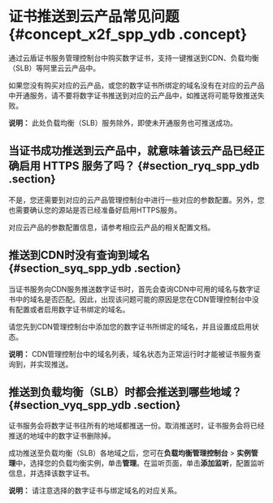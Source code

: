 # 证书推送到云产品常见问题 {#concept_x2f_spp_ydb .concept}

通过云盾证书服务管理控制台中购买数字证书，支持一键推送到CDN、负载均衡（SLB）等阿里云云产品中。

如果您没有购买对应的云产品，或您的数字证书所绑定的域名没有在对应的云产品中开通服务，请不要将数字证书推送到对应的云产品中，如推送将可能导致推送失败。

**说明：** 此处负载均衡（SLB）服务除外，即使未开通服务也可推送成功。

## 当证书成功推送到云产品中，就意味着该云产品已经正确启用 HTTPS 服务了吗？ {#section_ryq_spp_ydb .section}

不是，您还需要到对应的云产品管理控制台中进行一些对应的参数配置。另外，您也需要确认您的源站是否已经准备好启用HTTPS服务。

对应云产品的参数配置信息，请参考相应云产品的相关配置文档。

## 推送到CDN时没有查询到域名 {#section_syq_spp_ydb .section}

当证书服务向CDN服务推送数字证书时，首先会查询CDN中可用的域名与数字证书中的域名是否匹配。因此，出现该问题可能的原因是您在CDN管理控制台中没有配置或者启用数字证书绑定的域名。

请您先到CDN管理控制台中添加您的数字证书所绑定的域名，并且设置成启用状态。

**说明：** CDN管理控制台中的域名列表，域名状态为正常运行时才能被证书服务查询到，并实现推送。

## 推送到负载均衡（SLB）时都会推送到哪些地域？ {#section_vyq_spp_ydb .section}

证书服务会将数字证书往所有的地域都推送一份。取消推送时，证书服务会将已经推送的地域中的数字证书删除掉。

成功推送至负载均衡（SLB）各地域之后，您可在**负载均衡管理控制台** \> **实例管理**中，选择您的负载均衡实例，单击**管理**。在监听页面，单击**添加监听**，配置监听信息，并选择该数字证书。

**说明：** 请注意选择的数字证书与绑定域名的对应关系。

